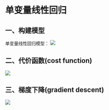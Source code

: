 # 单变量线性回归
## 一、构建模型
单变量线性回归模型：
![](https://github.com/daacheng/pythonForMachineLearning/blob/master/pic/ml2.png?raw=true)
## 二、代价函数(cost function)
![](https://github.com/daacheng/pythonForMachineLearning/blob/master/pic/costfunc.png?raw=true)
## 三、梯度下降(gradient descent)
![](https://github.com/daacheng/pythonForMachineLearning/blob/master/pic/gdesc.png?raw=true)
